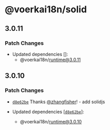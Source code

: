 # @voerkai18n/solid

## 3.0.11

### Patch Changes

- Updated dependencies []:
  - @voerkai18n/runtime@3.0.11

## 3.0.10

### Patch Changes

- [`d8e62be`](https://github.com/zhangfisher/voerka-i18n/commit/d8e62be7a05f83f5ef3a21d7fa7f3634183d4f7f) Thanks [@zhangfisher](https://github.com/zhangfisher)! - add solidjs

- Updated dependencies [[`d8e62be`](https://github.com/zhangfisher/voerka-i18n/commit/d8e62be7a05f83f5ef3a21d7fa7f3634183d4f7f)]:
  - @voerkai18n/runtime@3.0.10
